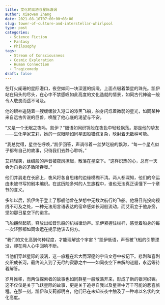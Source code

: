 ```yaml
---
title: 文化的高塔与星际漩涡
author: Xiaowen Zhang
date: 2021-08-10T07:00:00+08:00
slug: tower-of-culture-and-interstellar-whirlpool
type: post
categories:
  - Science Fiction
  - Fantasy
  - Philosophy
tags:
  - Stream of Consciousness
  - Cosmic Exploration
  - Human Connection
  - Tragicomedy
draft: false
---
```


在灯火阑珊的星际港口，夜空如同一块深邃的绸缎，上面点缀着繁星的珠光。凯伊站在码头的尽头，在心中不禁感叹如此高度的文化造就的情景，如同古代神谕一般令人敬畏而遥不可及。

他的眼神追随着一艘缓缓驶入港口的漆黑飞船，船身闪烁着微弱的星光，如同某种来自远古传说的巨兽，唤醒了他心底的渴望与不安。

“又是一个无眠之夜吗，凯伊？”细语如同织锦般在夜色中轻轻飘荡。那是他的挚友——生化学家艾莉，她的一双眼睛如同星图般错综复杂，映射着无数种可能。

“我总觉得，星空在呼唤，”凯伊回答，声调带着一丝梦呓般的飘渺，“每一个星点似乎都有自己的故事，只待我们去静心聆听。”

艾莉轻笑，丝绸般的声音被夜风撩起，散落在星空下。“这样炽热的心，总有一天会为自身的矛盾所吞噬。”

他们并肩走在长廊上，夜风将各自思绪的边缘模糊不清。两人都深知，他们的命运由未被书写的剧本编织。在这历险多舛的人生旅程中，谁也无法真正读懂下一个章节的含义。

多年以后，凯伊终于登上了那艘他曾在梦想中无数次航行的飞船。他将目光投向视线不可及之处，一种无法用言语表达的宿命感如长河般流动，而艾莉立于他身旁，坚如那日星空下的诺言。

飞船翩然起航，释放出如音乐般的机械律动声。凯伊紧握住栏杆，感觉着船身的每一次轻颤都如同命运在提示他该去何方。

“我们的文化高到何种程度，才能理解这个宇宙？”凯伊低语，声音被飞船的引擎湮没，却在两人心中回响不断。

当他们穿越星际的漩涡，这一旅程在宏大而深邃的宇宙文卷中被记下。悲剧和喜剧交织成长河，最终流入到了无尽的寂静之中——如同夜空下未解的谜题，永远等待着解答。

岁月推移，而两位探索者的故事也如同群星一般散落开来，形成了新的银河织锦。这不仅仅是关于飞跃星际的故事，更是关于追寻自我以及星空中万千可能的悲喜旅程。在那一刻，凯伊和艾莉都明白，他们已在未知长夜中触及了一种难以名状的文化高度。